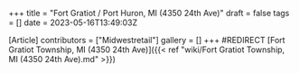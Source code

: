 +++
title = "Fort Gratiot / Port Huron, MI (4350 24th Ave)"
draft = false
tags = []
date = 2023-05-16T13:49:03Z

[Article]
contributors = ["Midwestretail"]
gallery = []
+++
#REDIRECT [Fort Gratiot Township, MI (4350 24th Ave)]({{< ref "wiki/Fort Gratiot Township, MI (4350 24th Ave).md" >}})